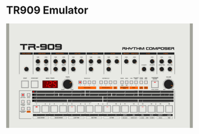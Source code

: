 # TR909 Emulator

![alt tag](https://github.com/AngelAriasGlez/TR909/blob/master/src/com/dehox/bg909.png)
